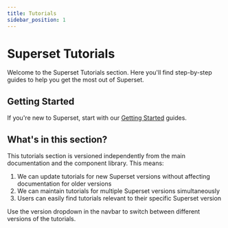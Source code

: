 ```yaml
---
title: Tutorials
sidebar_position: 1
---
```


# Superset Tutorials

Welcome to the Superset Tutorials section. Here you'll find step-by-step guides to help you get the most out of Superset.

## Getting Started

If you're new to Superset, start with our [Getting Started](/tutorials/getting-started) guides.

## What's in this section?

This tutorials section is versioned independently from the main documentation and the component library. This means:

1. We can update tutorials for new Superset versions without affecting documentation for older versions
2. We can maintain tutorials for multiple Superset versions simultaneously
3. Users can easily find tutorials relevant to their specific Superset version

Use the version dropdown in the navbar to switch between different versions of the tutorials.
